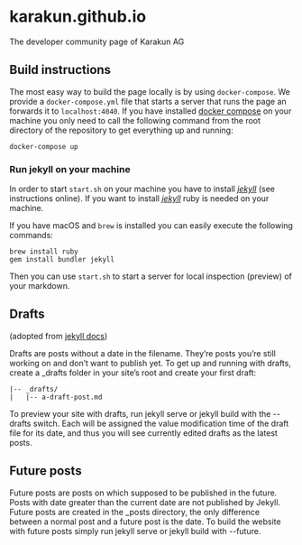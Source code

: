 # karakun.github.io
The developer community page of Karakun AG

## Build instructions

The most easy way to build the page locally is by using `docker-compose`.
We provide a `docker-compose.yml` file that starts a server that runs the page an forwards it to `localhost:4040`.
If you have installed [docker compose](https://docs.docker.com/compose/) on your machine you only need to call the following command from the root directory of the repository to get everything up and running:

```
docker-compose up
```

### Run jekyll on your machine

In order to start `start.sh` on your machine you have to install [_jekyll_](https://jekyllrb.com) (see instructions online).
If you want to install [_jekyll_](https://jekyllrb.com) ruby is needed on your machine.

If you have macOS and `brew` is installed you can easily execute the following commands:

```
brew install ruby
gem install bundler jekyll
```

Then you can use `start.sh` to start a server for local inspection (preview) of your markdown.

## Drafts

(adopted from [jekyll docs](https://jekyllrb.com/docs/posts/))

Drafts are posts without a date in the filename. They’re posts you’re still working on and don’t want to publish yet. To get up and running with drafts, create a _drafts folder in your site’s root and create your first draft:
```
|-- _drafts/
|   |-- a-draft-post.md
```
To preview your site with drafts, run jekyll serve or jekyll build with the --drafts switch. Each will be assigned the value modification time of the draft file for its date, and thus you will see currently edited drafts as the latest posts.

## Future posts

Future posts are posts on which supposed to be published in the future. Posts with date greater than the current date are not published by Jekyll. Future posts are created in the _posts directory, the only difference between a normal post and a future post is the date. To build the website with future posts simply run jekyll serve or jekyll build with --future.
